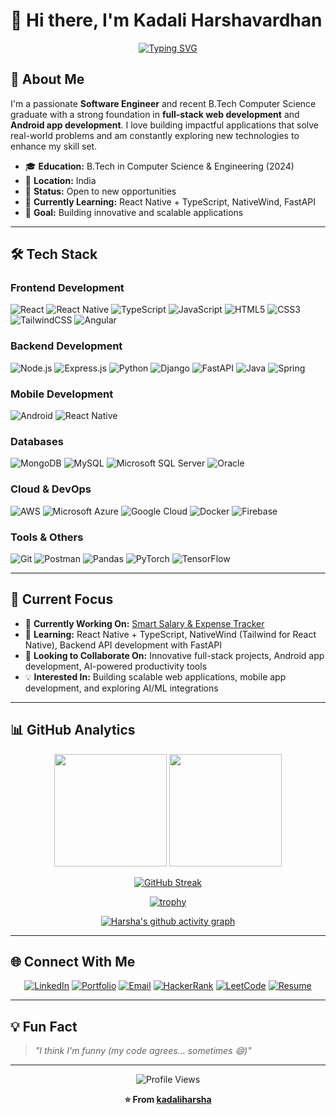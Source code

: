 # 👋 Hi there, I'm Kadali Harshavardhan

<div align="center">
  
[![Typing SVG](https://readme-typing-svg.herokuapp.com?font=Fira+Code&size=22&duration=3000&pause=1000&color=2F81F7&center=true&vCenter=true&width=600&lines=Full+Stack+Developer;Android+App+Developer;B.Tech+CSE+Graduate+2024;Always+Learning+New+Technologies)](https://git.io/typing-svg)

</div>

## 🚀 About Me

I'm a passionate **Software Engineer** and recent B.Tech Computer Science graduate with a strong foundation in **full-stack web development** and **Android app development**. I love building impactful applications that solve real-world problems and am constantly exploring new technologies to enhance my skill set.

- 🎓 **Education:** B.Tech in Computer Science & Engineering (2024)
- 📍 **Location:** India
- 💼 **Status:** Open to new opportunities
- 🌱 **Currently Learning:** React Native + TypeScript, NativeWind, FastAPI
- 🎯 **Goal:** Building innovative and scalable applications

---

## 🛠️ Tech Stack

### **Frontend Development**
![React](https://img.shields.io/badge/React-20232A?style=for-the-badge&logo=react&logoColor=61DAFB)
![React Native](https://img.shields.io/badge/React_Native-20232A?style=for-the-badge&logo=react&logoColor=61DAFB)
![TypeScript](https://img.shields.io/badge/TypeScript-007ACC?style=for-the-badge&logo=typescript&logoColor=white)
![JavaScript](https://img.shields.io/badge/JavaScript-323330?style=for-the-badge&logo=javascript&logoColor=F7DF1E)
![HTML5](https://img.shields.io/badge/HTML5-E34F26?style=for-the-badge&logo=html5&logoColor=white)
![CSS3](https://img.shields.io/badge/CSS3-1572B6?style=for-the-badge&logo=css3&logoColor=white)
![TailwindCSS](https://img.shields.io/badge/Tailwind_CSS-38B2AC?style=for-the-badge&logo=tailwind-css&logoColor=white)
![Angular](https://img.shields.io/badge/Angular-DD0031?style=for-the-badge&logo=angular&logoColor=white)

### **Backend Development**
![Node.js](https://img.shields.io/badge/Node.js-339933?style=for-the-badge&logo=nodedotjs&logoColor=white)
![Express.js](https://img.shields.io/badge/Express.js-000000?style=for-the-badge&logo=express&logoColor=white)
![Python](https://img.shields.io/badge/Python-FFD43B?style=for-the-badge&logo=python&logoColor=blue)
![Django](https://img.shields.io/badge/Django-092E20?style=for-the-badge&logo=django&logoColor=green)
![FastAPI](https://img.shields.io/badge/fastapi-109989?style=for-the-badge&logo=FASTAPI&logoColor=white)
![Java](https://img.shields.io/badge/Java-ED8B00?style=for-the-badge&logo=openjdk&logoColor=white)
![Spring](https://img.shields.io/badge/Spring-6DB33F?style=for-the-badge&logo=spring&logoColor=white)

### **Mobile Development**
![Android](https://img.shields.io/badge/Android-3DDC84?style=for-the-badge&logo=android&logoColor=white)
![React Native](https://img.shields.io/badge/React_Native-20232A?style=for-the-badge&logo=react&logoColor=61DAFB)

### **Databases**
![MongoDB](https://img.shields.io/badge/MongoDB-4EA94B?style=for-the-badge&logo=mongodb&logoColor=white)
![MySQL](https://img.shields.io/badge/MySQL-005C84?style=for-the-badge&logo=mysql&logoColor=white)
![Microsoft SQL Server](https://img.shields.io/badge/Microsoft%20SQL%20Server-CC2927?style=for-the-badge&logo=microsoft%20sql%20server&logoColor=white)
![Oracle](https://img.shields.io/badge/Oracle-F80000?style=for-the-badge&logo=Oracle&logoColor=white)

### **Cloud & DevOps**
![AWS](https://img.shields.io/badge/Amazon_AWS-FF9900?style=for-the-badge&logo=amazonaws&logoColor=white)
![Microsoft Azure](https://img.shields.io/badge/microsoft%20azure-0089D0?style=for-the-badge&logo=microsoft-azure&logoColor=white)
![Google Cloud](https://img.shields.io/badge/Google_Cloud-4285F4?style=for-the-badge&logo=google-cloud&logoColor=white)
![Docker](https://img.shields.io/badge/Docker-2CA5E0?style=for-the-badge&logo=docker&logoColor=white)
![Firebase](https://img.shields.io/badge/firebase-ffca28?style=for-the-badge&logo=firebase&logoColor=black)

### **Tools & Others**
![Git](https://img.shields.io/badge/GIT-E44C30?style=for-the-badge&logo=git&logoColor=white)
![Postman](https://img.shields.io/badge/Postman-FF6C37?style=for-the-badge&logo=postman&logoColor=white)
![Pandas](https://img.shields.io/badge/Pandas-2C2D72?style=for-the-badge&logo=pandas&logoColor=white)
![PyTorch](https://img.shields.io/badge/PyTorch-EE4C2C?style=for-the-badge&logo=pytorch&logoColor=white)
![TensorFlow](https://img.shields.io/badge/TensorFlow-FF6F00?style=for-the-badge&logo=tensorflow&logoColor=white)

---

## 🎯 Current Focus

- 🔭 **Currently Working On:** [Smart Salary & Expense Tracker](https://github.com/Kadaliharsha/tracker)
- 🌱 **Learning:** React Native + TypeScript, NativeWind (Tailwind for React Native), Backend API development with FastAPI
- 👯 **Looking to Collaborate On:** Innovative full-stack projects, Android app development, AI-powered productivity tools
- 💡 **Interested In:** Building scalable web applications, mobile app development, and exploring AI/ML integrations

---

## 📊 GitHub Analytics

<div align="center">

<img height="180em" src="https://github-readme-stats.vercel.app/api?username=kadaliharsha&show_icons=true&theme=tokyonight&include_all_commits=true&count_private=true&hide_border=true"/>
<img height="180em" src="https://github-readme-stats.vercel.app/api/top-langs/?username=kadaliharsha&layout=compact&langs_count=8&theme=tokyonight&hide_border=true"/>

</div>

<div align="center">

[![GitHub Streak](https://streak-stats.demolab.com/?user=kadaliharsha&theme=tokyonight&hide_border=true)](https://git.io/streak-stats)

</div>

<div align="center">

[![trophy](https://github-profile-trophy.vercel.app/?username=kadaliharsha&theme=tokyonight&no-frame=true&row=1&column=6)](https://github.com/ryo-ma/github-profile-trophy)

</div>

<!-- Alternative GitHub Stats (if above doesn't work) -->
<!-- 
<div align="center">

![Harsha's GitHub stats](https://github-readme-stats.vercel.app/api?username=kadaliharsha&show_icons=true&theme=radical)
![Top Langs](https://github-readme-stats.vercel.app/api/top-langs/?username=kadaliharsha&layout=compact&theme=radical)

</div>
-->

<!-- GitHub Activity Graph -->
<div align="center">

[![Harsha's github activity graph](https://github-readme-activity-graph.vercel.app/graph?username=kadaliharsha&theme=tokyo-night)](https://github.com/ashutosh00710/github-readme-activity-graph)

</div>

---

## 🌐 Connect With Me

<div align="center">

[![LinkedIn](https://img.shields.io/badge/LinkedIn-0077B5?style=for-the-badge&logo=linkedin&logoColor=white)](https://www.linkedin.com/in/kadaliharsha/)
[![Portfolio](https://img.shields.io/badge/Portfolio-FF5722?style=for-the-badge&logo=todoist&logoColor=white)](https://harshaportfolio-pink.vercel.app/)
[![Email](https://img.shields.io/badge/Gmail-D14836?style=for-the-badge&logo=gmail&logoColor=white)](mailto:kadali.hrv@gmail.com)
[![HackerRank](https://img.shields.io/badge/-Hackerrank-2EC866?style=for-the-badge&logo=HackerRank&logoColor=white)](https://www.hackerrank.com/profile/kadali_hrv1)
[![LeetCode](https://img.shields.io/badge/-LeetCode-FFA116?style=for-the-badge&logo=LeetCode&logoColor=black)](https://leetcode.com/u/kadalihrv/)
[![Resume](https://img.shields.io/badge/Resume-4285F4?style=for-the-badge&logo=google-drive&logoColor=white)](https://drive.google.com/file/d/1qrpj2e7_NdxVYZFShnB5O1qV33okhxA2/view?usp=drive_link)

</div>

---

## 💡 Fun Fact

> *"I think I'm funny (my code agrees... sometimes 😄)"*

---

<div align="center">
  
![Profile Views](https://komarev.com/ghpvc/?username=kadaliharsha&label=Profile%20views&color=0e75b6&style=for-the-badge)

**⭐ From [kadaliharsha](https://github.com/kadaliharsha)**

</div>
